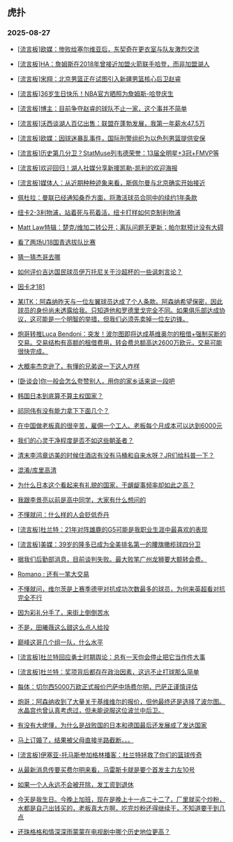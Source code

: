 ## 虎扑 
### 2025-08-27

+ [[流言板]欧媒：惨败给塞尔维亚后，东契奇在更衣室与队友激烈交流](https://bbs.hupu.com/634572241.html)

+ [[流言板]HA：詹姆斯在2018年曾接近加盟火箭联手哈登，而非加盟湖人](https://bbs.hupu.com/634571707.html)

+ [[流言板]宋翔：北京男篮正在试图引入新疆男篮核心后卫赵睿](https://bbs.hupu.com/634571792.html)

+ [[流言板]36岁生日快乐！NBA官方晒照为詹姆斯-哈登庆生](https://bbs.hupu.com/634570210.html)

+ [[流言板]博主：目前争夺赵睿的球队不止一家，这个事并不简单](https://bbs.hupu.com/634571254.html)

+ [[流言板]沃西谈湖人百亿出售：联盟在蓬勃发展，我第一年薪水47.5万](https://bbs.hupu.com/634570051.html)

+ [[流言板]欧媒：因球迷暴乱事件，国际刑警组织为以色列男篮提供安保](https://bbs.hupu.com/634572654.html)

+ [[流言板]历史第几分卫？StatMuse列韦德荣誉：13届全明星+3冠+FMVP等](https://bbs.hupu.com/634570558.html)

+ [[流言板]欢迎回归！湖人社媒分享新援凯勒-凯利的欢迎海报](https://bbs.hupu.com/634572684.html)

+ [[流言板]媒体人：从近期种种迹象来看，斯佩尔曼与北京确实开始接近](https://bbs.hupu.com/634569853.html)

+ [佩杜拉：曼联已经通知桑乔方面，将激活球员合同中的续约1年条款](https://bbs.hupu.com/634568973.html)

+ [纽卡2-3利物浦，站着死与苟着活，纽卡打样如何克制利物浦](https://bbs.hupu.com/634568695.html)

+ [Matt Law特辑：楚克/维加二转公开；离队问题无更新；帕尔默预计没有大碍](https://bbs.hupu.com/634569179.html)

+ [看了两场U18国青选拔队比赛](https://bbs.hupu.com/634565656.html)

+ [猜一猜杰哥去哪](https://bbs.hupu.com/634569822.html)

+ [如何评价吉达国民球员伊万托尼关于沙超杯的一些讽刺言论？](https://bbs.hupu.com/634566066.html)

+ [因卡才181](https://bbs.hupu.com/634569204.html)

+ [某ITK：阿森纳昨天与一位左翼球员达成了个人条款。阿森纳希望保密，因此球员的身份尚未透露给我。只知道他和罗德里戈完全不同。如果俱乐部达成协议，这可能是一个明智的举措，但我们必须先卖掉一位左边锋。](https://bbs.hupu.com/634570834.html)

+ [炮哥转推Luca Bendoni：突发！波尔图即将达成基维奥尔的租借+强制买断的交易。交易结构有高额的租借费用，转会费总额高达2600万欧元，交易可能很快完成。](https://bbs.hupu.com/634568232.html)

+ [大概率杰克逊了，有懂的兄弟说一下这人咋样](https://bbs.hupu.com/634566156.html)

+ [[卧谈会]你一般会怎么夸赞别人，用你的家乡话来说一段吧](https://bbs.hupu.com/634570962.html)

+ [韩国日本到底算不算主权国家？](https://bbs.hupu.com/634569722.html)

+ [祁同伟有没有能力拿下下面几个？](https://bbs.hupu.com/634571706.html)

+ [在中国做老板真的很辛苦，雇佣一个工人、老板每个月成本可以达到6000元](https://bbs.hupu.com/634569752.html)

+ [我们的心灵干净程度是否不如这些朝圣者？](https://bbs.hupu.com/634572133.html)

+ [清末李鸿章访美的时候住酒店有没有马桶和自来水呀？JR们给科普一下？](https://bbs.hupu.com/634572659.html)

+ [混淆/库里高清](https://bbs.hupu.com/634573129.html)

+ [为什么日本这个看起来有礼貌的国家，干龌龊事频率却如此之高？](https://bbs.hupu.com/634570812.html)

+ [我跟李景亮以前是高中同学，大家有什么想问的](https://bbs.hupu.com/634572995.html)

+ [不懂就问：什么样的人会贬低乔丹](https://bbs.hupu.com/634571126.html)

+ [[流言板]杜兰特：21年对阵雄鹿的G5可能是我职业生涯中最喜欢的表现](https://bbs.hupu.com/634573747.html)

+ [[流言板]美媒：39岁的隆多已成为全美排名第一的腰旗橄榄球四分卫](https://bbs.hupu.com/634573380.html)

+ [据我们后勤部消息，目前谈判失败。最大败笔广州龙狮要大额转会费。](https://bbs.hupu.com/634573541.html)

+ [Romano : 还有一笔大交易](https://bbs.hupu.com/634568736.html)

+ [不懂就问，维尔茨是上赛季德甲对抗成功次数最多的球员，为何来英超看对抗完全不行](https://bbs.hupu.com/634566839.html)

+ [因为彩礼分手了，来街上倒倒苦水](https://bbs.hupu.com/634573210.html)

+ [不是，田曦薇这么甜这么点人给投](https://bbs.hupu.com/634571509.html)

+ [巅峰这哥几个组一队，什么水平](https://bbs.hupu.com/634571377.html)

+ [[流言板]杜兰特回应勇士时期舆论：总有一天你会停止把它当作件大事](https://bbs.hupu.com/634574054.html)

+ [[流言板]杜兰特：奖项背后都存在政治因素，这远不止打球那么简单](https://bbs.hupu.com/634573884.html)

+ [每体：切尔西5000万欧正式报价巴萨中场费尔明，巴萨正谨慎评估](https://bbs.hupu.com/634571685.html)

+ [炮哥：阿森纳收到了大量关于基维维尔的报价，但他最终还是选择了波尔图。水晶宫也曾认真考虑过，但未能说服这位波兰中后卫。](https://bbs.hupu.com/634568475.html)

+ [有没有大佬懂，为什么是战败国的日本和德国最后还发展成了发达国家](https://bbs.hupu.com/634573438.html)

+ [马上订婚了，结果被父母直接半路截断。。。](https://bbs.hupu.com/634573921.html)

+ [[流言板]伊塞亚-托马斯参加格林播客：杜兰特拯救了你们的篮球传奇](https://bbs.hupu.com/634573050.html)

+ [从最新消息传要买费尔明来看，马雷斯卡就是要个首发主力左10号](https://bbs.hupu.com/634572283.html)

+ [如果一个人永远不会被开除，发工资到退休](https://bbs.hupu.com/634571760.html)

+ [今天是我生日。今晚上加班，现在是晚上十一点二十二了，厂里就买个炒粉，水都是自己出钱买的，老板真大方啊，吃完炒粉还得继续干，不知道要干到几点](https://bbs.hupu.com/634573332.html)

+ [还珠格格和情深深雨蒙蒙在电视剧中哪个历史地位更高？](https://bbs.hupu.com/634573250.html)

